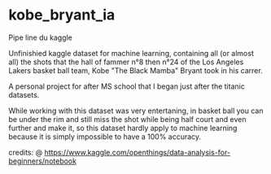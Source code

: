 # kobe_bryant_ia
Pipe line du kaggle


Unfinishied kaggle dataset for machine learning, containing all (or almost all) the shots that the hall of fammer n°8 then n°24 of the Los Angeles Lakers basket ball team, Kobe "The Black Mamba" Bryant took in his carrer.

A personal project for after MS school that I began just after the titanic datasets.

While working with this dataset was very entertaning, in basket ball you can be under the rim and still miss the shot while being half 
court and even further and make it, so this dataset hardly apply to machine learning because it is simply impossible to have a 100% 
accuracy.

credits: 
@ https://www.kaggle.com/openthings/data-analysis-for-beginners/notebook
